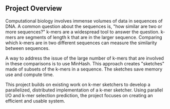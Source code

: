 ## Project Overview

Computational biology involves immense volumes of data in sequences of DNA. A common question about the sequences is, "how similar are two or more sequences?" k-mers are a widespread tool to answer the question. k-mers are segments of length k that are in the larger sequence. Comparing which k-mers are in two different sequences can measure the similarity between sequences.

A way to address the issue of the large number of k-mers that are involved in these comparisons is to use MinHash. This approach creates "sketches" made of subsets of the k-mers in a sequence. The sketches save memory use and compute time.

This project builds on existing work on k-mer sketchers to develop a parallelized, distributed implementation of a k-mer sketcher. Using parallel I/O and k-mer selection prediction, the project focuses on creating an efficient and usable system.
